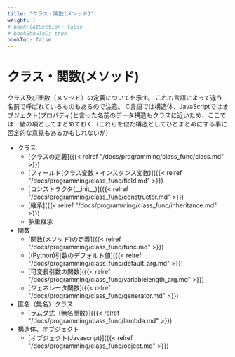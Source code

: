 ```yaml
---
title: "クラス・関数(メソッド)"
weight: 1
# bookFlatSection: false
# bookShowToC: true
bookToc: false
---
```


# クラス・関数(メソッド)

クラス及び関数（メソッド）の定義についてを示す。
これも言語によって違う名前で呼ばれているものもあるので注意。
C言語では構造体、JavaScriptではオブジェクト(プロパティ)と言った名前のデータ構造もクラスに近いため、ここでは一緒の項としてまとめておく（これらを似た構造としてひとまとめにする事に否定的な意見もあるかもしれないが）


- クラス
     - [クラスの定義]({{< relref "/docs/programming/class_func/class.md" >}})
     - [フィールド(クラス変数・インスタンス変数)]({{< relref "/docs/programming/class_func/field.md" >}})
     - [コンストラクタ(\_\_init\_\_)]({{< relref "/docs/programming/class_func/constructor.md" >}})
     - [継承]({{< relref "/docs/programming/class_func/inheritance.md" >}})
     - 多重継承
- 関数
     - [関数(メソッド)の定義]({{< relref "/docs/programming/class_func/func.md" >}})
     - [(Python)引数のデフォルト値]({{< relref "/docs/programming/class_func/default_arg.md" >}})
     - [可変長引数の関数]({{< relref "/docs/programming/class_func/variablelength_arg.md" >}})
     - [ジェネレータ関数]({{< relref "/docs/programming/class_func/generator.md" >}})
- 匿名（無名）クラス
     - [ラムダ式（無名関数）]({{< relref "/docs/programming/class_func/lambda.md" >}})
- 構造体、オブジェクト
     - [オブジェクト(Javascript)]({{< relref "/docs/programming/class_func/object.md" >}})